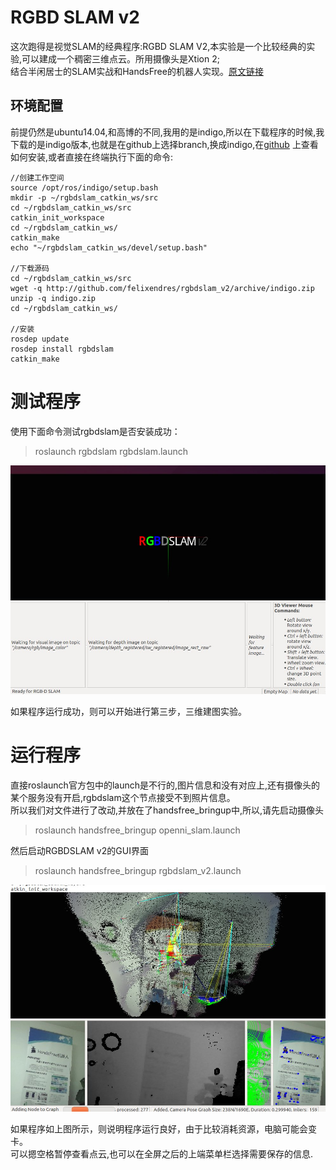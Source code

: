 
# RGBD SLAM v2

这次跑得是视觉SLAM的经典程序:RGBD SLAM V2,本实验是一个比较经典的实验,可以建成一个稠密三维点云。所用摄像头是Xtion 2;   
结合半闲居士的SLAM实战和HandsFree的机器人实现。[原文链接](http://www.cnblogs.com/gaoxiang12/p/4462518.html)

## 环境配置
前提仍然是ubuntu14.04,和高博的不同,我用的是indigo,所以在下载程序的时候,我下载的是indigo版本,也就是在github上选择branch,换成indigo,在[github](https://github.com/felixendres/rgbdslam_v2/tree/indigo)
上查看如何安装,或者直接在终端执行下面的命令:

```
//创建工作空间
source /opt/ros/indigo/setup.bash
mkdir -p ~/rgbdslam_catkin_ws/src
cd ~/rgbdslam_catkin_ws/src
catkin_init_workspace
cd ~/rgbdslam_catkin_ws/
catkin_make
echo "~/rgbdslam_catkin_ws/devel/setup.bash"

//下载源码
cd ~/rgbdslam_catkin_ws/src
wget -q http://github.com/felixendres/rgbdslam_v2/archive/indigo.zip
unzip -q indigo.zip
cd ~/rgbdslam_catkin_ws/

//安装
rosdep update
rosdep install rgbdslam
catkin_make
```

# 测试程序
使用下面命令测试rgbdslam是否安装成功：
>roslaunch rgbdslam rgbdslam.launch  

![RGBDSLAM GUI](/images/Tutorial/RGBDSLAM_v2/rgbdslam.jpg)

如果程序运行成功，则可以开始进行第三步，三维建图实验。
# 运行程序
直接roslaunch官方包中的launch是不行的,图片信息和没有对应上,还有摄像头的某个服务没有开启,rgbdslam这个节点接受不到照片信息。   
所以我们对文件进行了改动,并放在了handsfree_bringup中,所以,请先启动摄像头
>roslaunch handsfree_bringup openni_slam.launch   

然后启动RGBDSLAM v2的GUI界面
>roslaunch handsfree_bringup rgbdslam_v2.launch

![RGBDSLAM GUI](/images/Tutorial/RGBDSLAM_v2/rgbdslam_v2.jpg)

如果程序如上图所示，则说明程序运行良好，由于比较消耗资源，电脑可能会变卡。   
可以摁空格暂停查看点云,也可以在全屏之后的上端菜单栏选择需要保存的信息.
